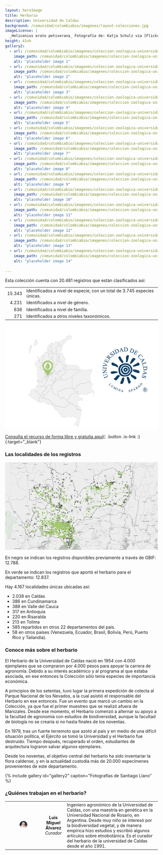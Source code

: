 ```yaml
---
layout: heroImage
title: Herbario
description: Universidad de Caldas
background: /comunidad/colombiabio/imagenes/layout-colecciones.jpg
imageLicense: |
  _Heliconius erato petiverana_ Fotografía de: Katja Schulz via [Flickr](https://flic.kr/p/bmS9bM)
height: 41vh
gallery2:
  - url: /comunidad/colombiabio/imagenes/coleccion-zoologica-universidad-del-tolima/c-z-t-1-1024x682.jpg
    image_path: /comunidad/colombiabio/imagenes/coleccion-zoologica-universidad-del-tolima/c-z-t-1-280x280.jpg
    alt: "placeholder image 1"
  - url: /comunidad/colombiabio/imagenes/coleccion-zoologica-universidad-del-tolima/c-z-t-10-1024x682.jpg
    image_path: /comunidad/colombiabio/imagenes/coleccion-zoologica-universidad-del-tolima/c-z-t-10-280x280.jpg
    alt: "placeholder image 2"
  - url: /comunidad/colombiabio/imagenes/coleccion-zoologica-universidad-del-tolima/c-z-t-11-1024x580.jpg
    image_path: /comunidad/colombiabio/imagenes/coleccion-zoologica-universidad-del-tolima/c-z-t-11-280x280.jpg
    alt: "placeholder image 3"
  - url: /comunidad/colombiabio/imagenes/coleccion-zoologica-universidad-del-tolima/c-z-t-12-1024x682.jpg
    image_path: /comunidad/colombiabio/imagenes/coleccion-zoologica-universidad-del-tolima/c-z-t-12-280x280.jpg
    alt: "placeholder image 4"
  - url: /comunidad/colombiabio/imagenes/coleccion-zoologica-universidad-del-tolima/c-z-t-15-1024x682.jpg
    image_path: /comunidad/colombiabio/imagenes/coleccion-zoologica-universidad-del-tolima/c-z-t-15-280x280.jpg
    alt: "placeholder image 5"
  - url: /comunidad/colombiabio/imagenes/coleccion-zoologica-universidad-del-tolima/c-z-t-18-1024x682.jpg
    image_path: /comunidad/colombiabio/imagenes/coleccion-zoologica-universidad-del-tolima/c-z-t-18-280x280.jpg
    alt: "placeholder image 6"
  - url: /comunidad/colombiabio/imagenes/coleccion-zoologica-universidad-del-tolima/c-z-t-15-1024x682.jpg
    image_path: /comunidad/colombiabio/imagenes/coleccion-zoologica-universidad-del-tolima/c-z-t-15-280x280.jpg
    alt: "placeholder image 7"
  - url: /comunidad/colombiabio/imagenes/coleccion-zoologica-universidad-del-tolima/c-z-t-2-1024x812.jpg
    image_path: /comunidad/colombiabio/imagenes/coleccion-zoologica-universidad-del-tolima/c-z-t-2-280x280.jpg
    alt: "placeholder image 8"
  - url: /comunidad/colombiabio/imagenes/coleccion-zoologica-universidad-del-tolima/c-z-t-3-1024x682.jpg
    image_path: /comunidad/colombiabio/imagenes/coleccion-zoologica-universidad-del-tolima/c-z-t-3-280x280.jpg
    alt: "placeholder image 9"
  - url: /comunidad/colombiabio/imagenes/coleccion-zoologica-universidad-del-tolima/c-z-t-4-1024x682.jpg
    image_path: /comunidad/colombiabio/imagenes/coleccion-zoologica-universidad-del-tolima/c-z-t-4-280x280.jpg
    alt: "placeholder image 10"
  - url: /comunidad/colombiabio/imagenes/coleccion-zoologica-universidad-del-tolima/c-z-t-5-1024x682.jpg
    image_path: /comunidad/colombiabio/imagenes/coleccion-zoologica-universidad-del-tolima/c-z-t-5-280x280.jpg
    alt: "placeholder image 11"
  - url: /comunidad/colombiabio/imagenes/coleccion-zoologica-universidad-del-tolima/c-z-t-6-1024x742.jpg
    image_path: /comunidad/colombiabio/imagenes/coleccion-zoologica-universidad-del-tolima/c-z-t-6-280x280.jpg
    alt: "placeholder image 12"
  - url: /comunidad/colombiabio/imagenes/coleccion-zoologica-universidad-del-tolima/c-z-t-8-1024x682.jpg
    image_path: /comunidad/colombiabio/imagenes/coleccion-zoologica-universidad-del-tolima/c-z-t-8-280x280.jpg
    alt: "placeholder image 13"
  - url: /comunidad/colombiabio/imagenes/coleccion-zoologica-universidad-del-tolima/c-z-t-9-1024x682.jpg
    image_path: /comunidad/colombiabio/imagenes/coleccion-zoologica-universidad-del-tolima/c-z-t-9-280x280.jpg
    alt: "placeholder image 14"

---
```


Esta colección cuenta con 20.481 registros que están clasificados así:

|  |  | 
| --------: | :-------- | 
| 15.343   | Identificados a nivel de especie, con un total de 3.745 especies únicas.     | 
|4.231|Identificados a nivel de género.|
|636|Identificados a nivel de familia.|
|271|Identificados a otros niveles taxonómicos.|

<img src="/comunidad/colombiabio/imagenes/herbario-de-la-universidad-de-caldas/map-he-u-c.png" width=770>

[Consulta el recurso de forma libre y gratuita aquí](http://ipt.biodiversidad.co/sib/resource?r=fauc){: .button .is-link :}{:target="_blank"}

### Las localidades de los registros

<img src="/comunidad/colombiabio/imagenes/herbario-de-la-universidad-de-caldas/mapa-herb-cal.png" width=770>

<p class="is-size-7 has-text-grey has-text-centered">En negro se indican los registros disponibles previamente a través de GBIF:  12.788.</p>

<p class="is-size-7 has-text-grey has-text-centered">En verde se indican los registros que aportó el herbario para el departamento: 12.837.</p>

Hay 4.167 localidades únicas ubicadas así:

- 2.038 en Caldas
- 386 en Cundinamarca
- 388 en Valle del Cauca
- 317 en Antioquia
- 220 en Risaralda
- 213 en Tolima
- 585 repartidos en otros 22 departamentos del país.
- 58 en otros países (Venezuela, Ecuador, Brasil, Bolivia, Perú, Puerto Rico y Tailandia).


### Conoce más sobre el herbario

El Herbario de la Universidad de Caldas nació en 1954 con 4.000 ejemplares que se compraron por 4.000 pesos para apoyar la carrera de agronomía. Debido a su interés académico y al programa al que estaba asociada, en ese entonces la Colección sólo tenía especies de importancia económica.

A principios de los setentas, tuvo lugar la primera expedición de colecta al Parque Nacional de los Nevados, a la cual asistió el responsable del Herbario en ese entonces. Fue un evento que marcó un cambio en la Colección, ya que fue el primer muestreo que se realizó afuera de Manizales. Desde ese momento, el Herbario comenzó a alternar su apoyo a la facultad de agronomía con estudios de biodiversidad, aunque la facultad de biología no se crearía si no hasta finales de los noventas.

En 1979, tras un fuerte terremoto que azotó al país y en medio de una difícil situación política, el Ejército se tomó la Universidad y el Herbario fue destruido. Tiempo después, recuperado el orden, estudiantes de arquitectura lograron salvar algunos ejemplares.

Desde los noventas, el objetivo central del herbario ha sido inventariar la flora caldense, y en la actualidad custodia más de 20.000 especímenes provenientes de este departamento.

{% include gallery id="gallery2" caption="Fotografías de Santiago Llano" %}


### ¿Quiénes trabajan en el herbario?

| | |  |
| :-------------: |:-------------:| :-----|
|<figure class="image is-128x128"><img class="is-rounded" src="/comunidad/colombiabio/imagenes/herbario-de-la-universidad-de-caldas/p-he-u-c.png"></figure> | <b>Luis Miguel Álvarez</b> <br> <i>Curador</i> | Ingeniero agronómico de la Universidad de Caldas, con una maestría en genética en la Universidad Nacional de Rosario, en Argentina. Desde muy niño se interesó por la biodiversidad vegetal, y de manera empírica hizo estudios y escribió algunos artículos sobre etnobotánica. Es el curador del herbario de la universidad de Caldas desde el año 1991.|